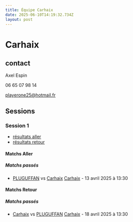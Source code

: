 ```yaml
---
title: Équipe Carhaix
date: 2025-06-10T14:19:32.734Z
layout: post
---
```


# Carhaix

## contact 

Axel Espin

06 65 07 98 14

playerone25@hotmail.fr

## Sessions

### Session 1
- [résultats aller ](/scores/session-1/groupe-1/aller/)
- [résultats retour](/scores/session-1/groupe-1/retour/)

#### Matchs Aller

##### Matchs passés

- [PLUGUFFAN](/teams/PLUGUFFAN) vs [Carhaix](/teams/Carhaix) [Carhaix](/stades/Carhaix) - 13 avril 2025 à 13:30

#### Matchs Retour

##### Matchs passés

- [Carhaix](/teams/Carhaix) vs [PLUGUFFAN](/teams/PLUGUFFAN) [Carhaix](/stades/Carhaix) - 18 avril 2025 à 13:30

